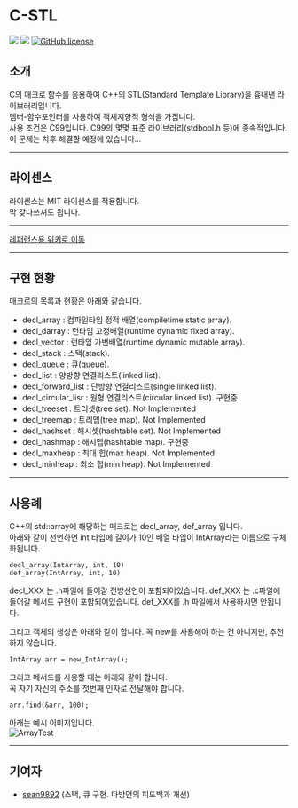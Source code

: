 # C-STL  
  
![](https://img.shields.io/badge/language-C-red) ![](https://img.shields.io/badge/version-0.1.0-brightgreen) [![GitHub license](https://img.shields.io/badge/license-MIT-blue.svg)](https://github.com/myyrakle/C-STL/blob/master/LICENSE)  
  
## 소개
C의 매크로 함수를 응용하여 C++의 STL(Standard Template Library)을 흉내낸 라이브러리입니다.  
멤버-함수포인터를 사용하여 객체지향적 형식을 가집니다.  
사용 조건은 C99입니다. C99의 몇몇 표준 라이브러리(stdbool.h 등)에 종속적입니다. 이 문제는 차후 해결할 예정에 있습니다...
  
***  
  
## 라이센스
  
라이센스는 MIT 라이센스를 적용합니다.  
막 갖다쓰셔도 됩니다.  
  
***  
  
[레퍼런스용 위키로 이동](https://github.com/myyrakle/C-STL/wiki)  
  
***  
  
## 구현 현황  
  
매크로의 목록과 현황은 아래와 같습니다.  
- decl_array : 컴파일타임 정적 배열(compiletime static array).   
- decl_darray : 런타임 고정배열(runtime dynamic fixed array).    
- decl_vector : 런타임 가변배열(runtime dynamic mutable array).   
- decl_stack : 스택(stack).   
- decl_queue : 큐(queue).   
- decl_list : 양방향 연결리스트(linked list).  
- decl_forward_list : 단방향 연결리스트(single linked list).  
- decl_circular_lisr : 원형 연결리스트(circular linked list). 구현중
- decl_treeset : 트리셋(tree set). Not Implemented  
- decl_treemap : 트리맵(tree map). Not Implemented  
- decl_hashset : 해시셋(hashtable set). Not Implemented  
- decl_hashmap : 해시맵(hashtable map). 구현중  
- decl_maxheap : 최대 힙(max heap). Not Implemented  
- decl_minheap : 최소 힙(min heap). Not Implemented  
  
***  

## 사용례
  
C++의 std::array에 해당하는 매크로는 decl_array, def_array 입니다.  
아래와 같이 선언하면 int 타입에 길이가 10인 배열 타입이 IntArray라는 이름으로 구체화됩니다.  
```
decl_array(IntArray, int, 10)
def_array(IntArray, int, 10)
```
decl_XXX 는 .h파일에 들어갈 전방선언이 포함되어있습니다.
def_XXX 는 .c파일에 들어갈 메서드 구현이 포함되어있습니다. def_XXX를 .h 파일에서 사용하시면 안됩니다.
  
  
그리고 객체의 생성은 아래와 같이 합니다. 꼭 new를 사용해야 하는 건 아니지만, 추천하지 않습니다.  
```
IntArray arr = new_IntArray();
```
  
  
그리고 메서드를 사용할 때는 아래와 같이 합니다.  
꼭 자기 자신의 주소를 첫번째 인자로 전달해야 합니다.
```
arr.find(&arr, 100);
```
  
  
아래는 예시 이미지입니다.  
![ArrayTest](./image/ArraySimpleTest.png)
***  
  
## 기여자  
- [sean9892](https://github.com/sean9892) (스택, 큐 구현. 다방면의 피드백과 개선)
